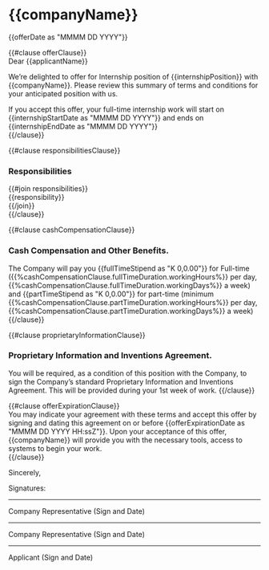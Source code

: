 # {{companyName}}

{{offerDate as "MMMM DD YYYY"}}  
  
{{#clause offerClause}}  
Dear {{applicantName}}  
  
We’re delighted to offer for Internship position of {{internshipPosition}} with {{companyName}}. Please review this summary of terms and conditions for your anticipated position with us.  
  
If you accept this offer, your full-time internship work will start on {{internshipStartDate  as "MMMM DD YYYY"}} and ends on {{internshipEndDate  as "MMMM DD YYYY"}}  
{{/clause}}  
  
{{#clause responsibilitiesClause}}  
### Responsibilities  
{{#join responsibilities}}  
    {{responsibility}}  
{{/join}}  
{{/clause}}  
  
{{#clause cashCompensationClause}}
### Cash Compensation and Other Benefits.  
The Company will pay you {{fullTimeStipend as "K 0,0.00"}} for Full-time ({{%cashCompensationClause.fullTimeDuration.workingHours%}} per day, {{%cashCompensationClause.fullTimeDuration.workingDays%}} a week) and {{partTimeStipend as "K 0,0.00"}} for part-time (minimum {{%cashCompensationClause.partTimeDuration.workingHours%}} per day, {{%cashCompensationClause.partTimeDuration.workingDays%}} a week)  
{{/clause}}  
  
{{#clause proprietaryInformationClause}}
### Proprietary Information and Inventions Agreement.  
You will be required, as a condition of this position with the Company, to sign the Company’s standard Proprietary Information and Inventions Agreement. This will be provided during your 1st week of work.
{{/clause}}  
  
{{#clause offerExpirationClause}}  
You may indicate your agreement with these terms and accept this offer by signing and dating this agreement on or before {{offerExpirationDate  as "MMMM DD YYYY HH:ssZ"}}. Upon your acceptance of this offer, {{companyName}} will provide you with the necessary tools, access to systems to begin your work.  
{{/clause}}  
  
Sincerely,  
  
Signatures:

___________________________________________________
Company Representative (Sign and Date)

___________________________________________________
Company Representative (Sign and Date)

___________________________________________________
Applicant (Sign and Date)